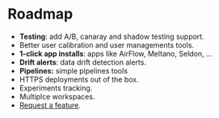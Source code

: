 # Roadmap

* **Testing**: add A/B, canaray and shadow testing support.
* Better user calibration and user managements tools.
* **1-click app installs**: apps like AirFlow, Meltano, Seldon, ...
* **Drift alerts**: data drift detection alerts.
* **Pipelines:** simple pipelines tools
* HTTPS deployments out of the box.
* Experiments tracking.
* Multiplce workspaces.
* [Request a feature](http://bit.ly/ml-studio-feature-suggestions).

